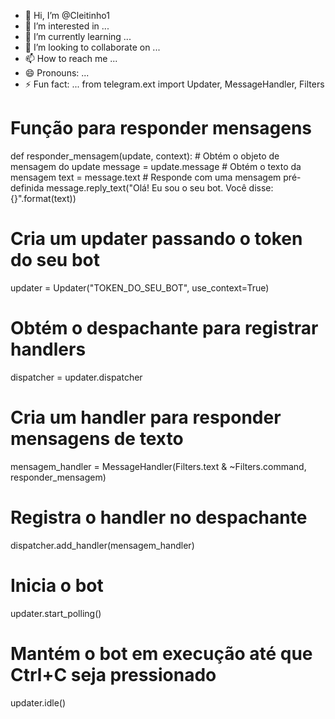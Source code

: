 - 👋 Hi, I’m @Cleitinho1
- 👀 I’m interested in ...
- 🌱 I’m currently learning ...
- 💞️ I’m looking to collaborate on ...
- 📫 How to reach me ...
- 😄 Pronouns: ...
- ⚡ Fun fact: ...
from telegram.ext import Updater, MessageHandler, Filters

# Função para responder mensagens
def responder_mensagem(update, context):
    # Obtém o objeto de mensagem do update
    message = update.message
    # Obtém o texto da mensagem
    text = message.text
    # Responde com uma mensagem pré-definida
    message.reply_text("Olá! Eu sou o seu bot. Você disse: {}".format(text))

# Cria um updater passando o token do seu bot
updater = Updater("TOKEN_DO_SEU_BOT", use_context=True)

# Obtém o despachante para registrar handlers
dispatcher = updater.dispatcher

# Cria um handler para responder mensagens de texto
mensagem_handler = MessageHandler(Filters.text & ~Filters.command, responder_mensagem)

# Registra o handler no despachante
dispatcher.add_handler(mensagem_handler)

# Inicia o bot
updater.start_polling()

# Mantém o bot em execução até que Ctrl+C seja pressionado
updater.idle()
<!---
Cleitinho1/Cleitinho1 is a ✨ special ✨ repository because its `README.md` (this file) appears on your GitHub profile.
You can click the Preview link to take a look at your changes.
--->
